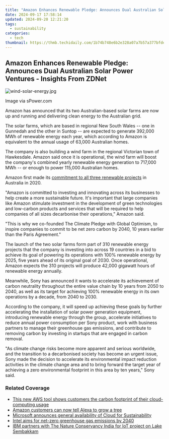 ```yaml
---
title: "Amazon Enhances Renewable Pledge: Announces Dual Australian Solar Power Ventures - Insights From ZDNet"
date: 2024-09-17 17:58:14
updated: 2024-09-20 12:21:20
tags:
  - sustainability
categories:
  - tech
thumbnail: https://thmb.techidaily.com/1b74b748e6b2e328a07a7b57a377bfde7d1cf69849bc4b8a8c3c123bbebb43d1.jpg
---
```


## Amazon Enhances Renewable Pledge: Announces Dual Australian Solar Power Ventures - Insights From ZDNet

![wind-solar-energy.jpg](https://www.zdnet.com/a/img/resize/10405e9982dfb229b8b0cc315f037a40040ceff3/2019/10/31/8712b91c-2d7c-43e3-85bc-db551effb317/wind-solar-energy.jpg?auto=webp&width=1280)

Image via sPower.com

Amazon has announced that its two Australian-based solar farms are now up and running and delivering clean energy to the Australian grid.

The solar farms, which are based in regional New South Wales -- one in Gunnedah and the other in Suntop -- are expected to generate 392,000 MWh of renewable energy each year, which according to Amazon is equivalent to the annual usage of 63,000 Australian homes.

The company is also building a wind farm in the regional Victorian town of Hawkesdale. Amazon said once it is operational, the wind farm will boost the company's combined yearly renewable energy generation to 717,000 MWh -- or enough to power 115,000 Australian homes. 

Amazon first made its [commitment to all three renewable projects](https://www.zdnet.com/article/amazons-five-new-solar-projects-to-power-operations-in-australia-china-us/) in Australia in 2020.

"Amazon is committed to investing and innovating across its businesses to help create a more sustainable future. It's important that large companies like Amazon stimulate investment in the development of green technologies and low-carbon products and services that will be required to help companies of all sizes decarbonise their operations," Amazon said. 

"This is why we co-founded The Climate Pledge with Global Optimism, to inspire companies to commit to be net zero carbon by 2040, 10 years earlier than the Paris Agreement."

The launch of the two solar farms form part of 310 renewable energy projects that the company is investing into across 19 countries in a bid to achieve its goal of powering its operations with 100% renewable energy by 2025, five years ahead of its original goal of 2030\. Once operational, Amazon expects the 310 projects will produce 42,000 gigawatt hours of renewable energy annually.

Meanwhile, Sony has announced it wants to accelerate its achievement of carbon neutrality throughout the entire value chain by 10 years from 2050 to 2040, as well as its target for achieving 100% renewable energy in its own operations by a decade, from 2040 to 2030.

According to the company, it will speed up achieving these goals by further accelerating the installation of solar power generation equipment, introducing renewable energy through the group, accelerate initiatives to reduce annual power consumption per Sony product, work with business partners to manage their greenhouse gas emissions, and contribute to removing carbon by investing in startups that are engaged in carbon removal.

"As climate change risks become more apparent and serious worldwide, and the transition to a decarbonised society has become an urgent issue, Sony made the decision to accelerate its environmental impact reduction activities in the climate change area and to bring forward the target year of achieving a zero environmental footprint in this area by ten years," Sony said.

### Related Coverage

* [This new AWS tool shows customers the carbon footprint of their cloud-computing usage](https://www.zdnet.com/home-and-office/sustainability/this-new-aws-tool-shows-customers-the-carbon-footprint-of-their-cloud-computing-usage/)
* [Amazon customers can now tell Alexa to grow a tree](https://www.zdnet.com/home-and-office/sustainability/amazon-customers-can-now-tell-alexa-to-grow-a-tree/)
* [Microsoft announces general availability of Cloud for Sustainability](https://www.zdnet.com/article/microsoft-announces-general-availability-of-cloud-for-sustainability/)
* [Intel aims for net-zero greenhouse gas emissions by 2040](https://www.zdnet.com/home-and-office/smart-planet/intel-aims-for-net-zero-greenhouse-gas-emissions-by-2040/)
* [IBM partners with The Nature Conservancy India for IoT project on Lake Sembakkam](https://www.zdnet.com/article/ibm-partners-with-the-nature-conservancy-india-for-iot-project-on-lake-sembakkam/)

<ins class="adsbygoogle"
     style="display:block"
     data-ad-format="autorelaxed"
     data-ad-client="ca-pub-7571918770474297"
     data-ad-slot="1223367746"></ins>



<ins class="adsbygoogle"
     style="display:block"
     data-ad-client="ca-pub-7571918770474297"
     data-ad-slot="8358498916"
     data-ad-format="auto"
     data-full-width-responsive="true"></ins>
